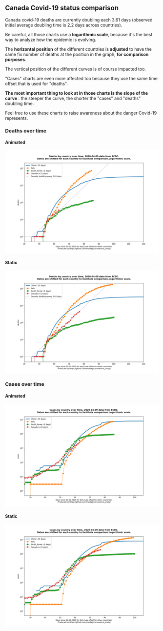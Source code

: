 ## Canada Covid-19 status comparison 

Canada covid-19 deaths are currently doubling each 3.61 days (observed initial average doubling time is 2.2 days across countries).



Be careful, all those charts use a **logarithmic scale**, because it's the best way to analyze how the epidemic is evolving.
 
The **horizontal position** of the different countries is **adjusted** to have the same fix number of deaths at the position in the graph, **for comparison purposes**.

The vertical position of the different curves is of course impacted too.

"Cases" charts are even more affected too because they use the same time offset that is used for "deaths".

**The most important thing to look at in those charts is the slope of the curve** : the steeper the curve, the shorter the "cases" and "deaths" doubling time.

Feel free to use these charts to raise awareness about the danger Covid-19 represents. 


 
### Deaths over time
 
#### Animated
![Canada covid-19 deaths animated chart](https://raw.githubusercontent.com/madlag/coronavirus_study/master/notebooks/graphs/2020-04-09/countries/Canada/2020-04-09_Canada_deaths.gif "Canada covid-19 deaths animated chart")   
 
#### Static
![Canada covid-19 deaths static chart](https://raw.githubusercontent.com/madlag/coronavirus_study/master/notebooks/graphs/2020-04-09/countries/Canada/2020-04-09_Canada_deaths.png "Canada covid-19 deaths static chart")   

 
### Cases over time
 
#### Animated
![Canada covid-19 cases animated chart](https://raw.githubusercontent.com/madlag/coronavirus_study/master/notebooks/graphs/2020-04-09/countries/Canada/2020-04-09_Canada_cases.gif "Canada covid-19 cases animated chart")   
 
#### Static
![Canada covid-19 cases static chart](https://raw.githubusercontent.com/madlag/coronavirus_study/master/notebooks/graphs/2020-04-09/countries/Canada/2020-04-09_Canada_cases.png "Canada covid-19 cases static chart")   

